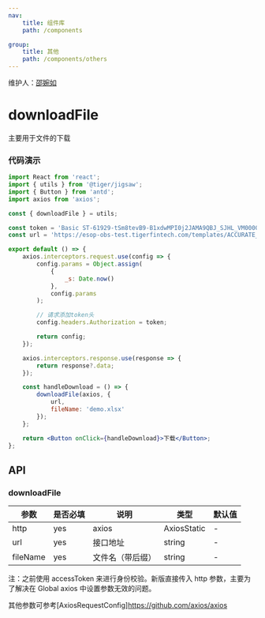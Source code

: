 ```yaml
---
nav:
    title: 组件库
    path: /components

group:
    title: 其他
    path: /components/others
---
```


维护人：[邵婉如](dingtalk://dingtalkclient/action/sendmsg?dingtalk_id=lge2com)

# downloadFile

主要用于文件的下载

### 代码演示

```jsx
import React from 'react';
import { utils } from '@tiger/jigsaw';
import { Button } from 'antd';
import axios from 'axios';

const { downloadFile } = utils;

const token = 'Basic ST-61929-tSm8tevB9-B1xdwMPI0j2JAMA9QBJ_SJHL_VM000014';
const url = 'https://esop-obs-test.tigerfintech.com/templates/ACCURATE_TAX';

export default () => {
    axios.interceptors.request.use(config => {
        config.params = Object.assign(
            {
                _s: Date.now()
            },
            config.params
        );

        // 请求添加token头
        config.headers.Authorization = token;

        return config;
    });

    axios.interceptors.response.use(response => {
        return response?.data;
    });

    const handleDownload = () => {
        downloadFile(axios, {
            url,
            fileName: 'demo.xlsx'
        });
    };

    return <Button onClick={handleDownload}>下载</Button>;
};
```

## API

### downloadFile

| 参数     | 是否必填 | 说明             | 类型        | 默认值 |
| -------- | -------- | ---------------- | ----------- | ------ |
| http     | yes      | axios            | AxiosStatic | -      |
| url      | yes      | 接口地址         | string      | -      |
| fileName | yes      | 文件名（带后缀） | string      | -      |

注：之前使用 accessToken 来进行身份校验。新版直接传入 http 参数，主要为了解决在 Global axios 中设置参数无效的问题。

其他参数可参考[AxiosRequestConfig]https://github.com/axios/axios
